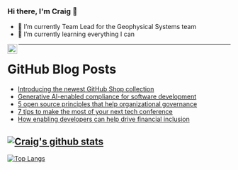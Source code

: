 ### Hi there, I'm Craig 👋

<!--
**CraigTeelFugro/CraigTeelFugro** is a ✨ _special_ ✨ repository because its `README.md` (this file) appears on your GitHub profile.

Here are some ideas to get you started:
-->

- 🔭 I’m currently Team Lead for the Geophysical Systems team
- 🌱 I’m currently learning everything I can

[<img align="left" alt="Craig Teel | LinkedIn" width="22px" src="https://cdn.jsdelivr.net/npm/simple-icons@v3/icons/linkedin.svg" />][linkedin]

---

# GitHub Blog Posts

<!-- BLOG-POST-LIST:START -->
- [Introducing the newest GitHub Shop collection](https://github.blog/2023-04-11-introducing-the-newest-github-shop-collection/)
- [Generative AI-enabled compliance for software development](https://github.blog/2023-04-11-generative-ai-enabled-compliance-for-software-development/)
- [5 open source principles that help organizational governance](https://opensource.com/article/23/4/open-source-principals-organizational-governance)
- [7 tips to make the most of your next tech conference](https://opensource.com/article/23/4/tips-tech-conference)
- [How enabling developers can help drive financial inclusion](https://github.blog/2023-04-10-how-enabling-developers-can-help-drive-financial-inclusion/)
<!-- BLOG-POST-LIST:END -->

## [![Craig's github stats](https://github-readme-stats.vercel.app/api?username=craigteelfugro&show_icons=true&theme=radical)](https://github.com/anuraghazra/github-readme-stats)


[linkedin]: https://linkedin.com/in/craig-teel-b8786771
[![Top Langs](https://github-readme-stats.vercel.app/api/top-langs/?username=craigteelfugro&layout=compact)](https://github.com/anuraghazra/github-readme-stats)
